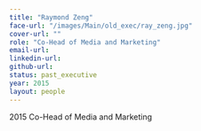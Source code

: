 ```yaml
---
title: "Raymond Zeng"
face-url: "/images/Main/old_exec/ray_zeng.jpg"
cover-url: ""
role: "Co-Head of Media and Marketing"
email-url:
linkedin-url:
github-url:
status: past_executive
year: 2015
layout: people
---
```

2015 Co-Head of Media and Marketing
